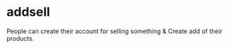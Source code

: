 # addsell
People can create their account for selling something &amp; Create add of their products.
